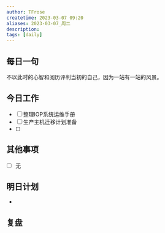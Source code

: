 ```yaml
---
author: TFrose
createtime: 2023-03-07 09:20
aliases: 2023-03-07_周二
description:
tags: [daily]
---
```


## 每日一句
不以此时的心智和阅历评判当初的自己，因为一站有一站的风景。

## 今日工作
- [ ] 整理IOP系统运维手册
- [ ] 生产主机迁移计划准备
- [ ] 

## 其他事项
- [ ] 无

## 明日计划
- 

## 复盘


